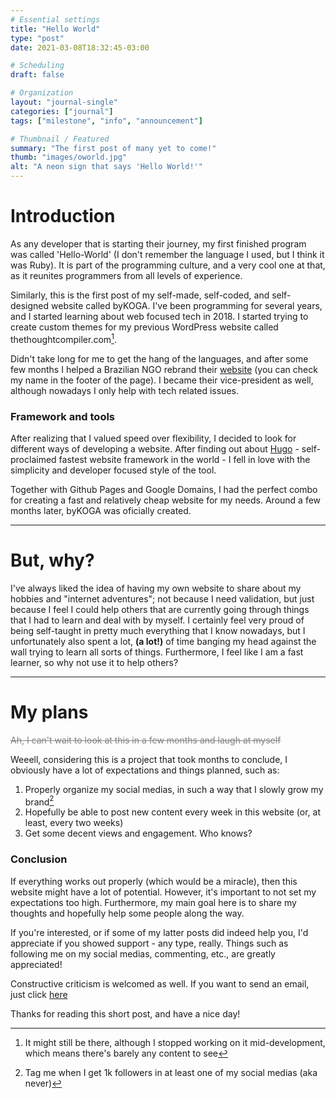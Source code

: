```yaml
---
# Essential settings
title: "Hello World"
type: "post"
date: 2021-03-08T18:32:45-03:00

# Scheduling
draft: false

# Organization
layout: "journal-single"
categories: ["journal"]
tags: ["milestone", "info", "announcement"]

# Thumbnail / Featured
summary: "The first post of many yet to come!"
thumb: "images/oworld.jpg"
alt: "A neon sign that says 'Hello World!'"
---
```


# Introduction
As any developer that is starting their journey, my first finished program was called 'Hello-World' (I don't remember the language I used, but I think it was Ruby). It is part of the programming culture, and a very cool one at that, as it reunites programmers from all levels of experience.

Similarly, this is the first post of my self-made, self-coded, and self-designed website called byKOGA. I've been programming for several years, and I started learning about web focused tech in 2018. I started trying to create custom themes for my previous WordPress website called thethoughtcompiler.com[^1].

Didn't take long for me to get the hang of the languages, and after some few months I helped a Brazilian NGO rebrand their <a href="https://www.noic.com.br" class="link" target="_blank">website</a> (you can check my name in the footer of the page). I became their vice-president as well, although nowadays I only help with tech related issues.

### Framework and tools
After realizing that I valued speed over flexibility, I decided to look for different ways of developing a website. After finding out about <a href="https://gohugo.io" class="link" target="_blank">Hugo</a> - self-proclaimed fastest website framework in the world - I fell in love with the simplicity and developer focused style of the tool.

Together with Github Pages and Google Domains, I had the perfect combo for creating a fast and relatively cheap website for my needs. Around a few months later, byKOGA was oficially created.

---

# But, why?
I've always liked the idea of having my own website to share about my hobbies and "internet adventures"; not because I need validation, but just because I feel I could help others that are currently going through things that I had to learn and deal with by myself. I certainly feel very proud of being self-taught in pretty much everything that I know nowadays, but <span class="marked mode-none">I unfortunately also spent a lot, **(a lot!)** of time banging my head against the wall</span> trying to learn all sorts of things. Furthermore, I feel like I am a fast learner, so why not use it to help others?

---

# My plans
<span class="is-size-7" style="color: gray">~~Ah, I can't wait to look at this in a few months and laugh at myself~~</span>

Weeell, considering this is a project that took months to conclude, I obviously have a lot of expectations and things planned, such as:
1. Properly organize my social medias, in such a way that I slowly grow my brand[^2]
2. Hopefully be able to post new content every week in this website (or, at least, every two weeks)
3. Get some decent views and engagement. Who knows?

### Conclusion
If everything works out properly (which would be a miracle), then this website might have a lot of potential. However, it's important to not set my expectations too high. Furthermore, my main goal here is to share my thoughts and hopefully help some people along the way.

If you're interested, or if some of my latter posts did indeed help you, I'd appreciate if you showed support - any type, really. Things such as following me on my social medias, commenting, etc., are greatly appreciated!

Constructive criticism is welcomed as well. If you want to send an email, just click <a href="/#contact" class="link">here</a>

Thanks for reading this short post, and have a nice day!

[^1]: It might still be there, although I stopped working on it mid-development, which means there's barely any content to see
[^2]: Tag me when I get 1k followers in at least one of my social medias (aka never)
